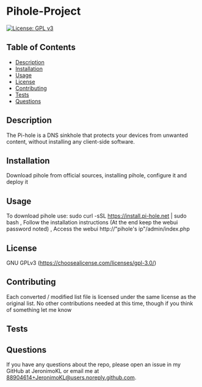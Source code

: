 # Pihole-Project

[![License: GPL v3](https://img.shields.io/badge/License-GPLv3-blue.svg)](https://www.gnu.org/licenses/gpl-3.0)

## Table of Contents
 - [Description](#description)
 - [Installation](#installation)
 - [Usage](#usage)
 - [License](#license)
 - [Contributing](#contributing)
 - [Tests](#tests)
 - [Questions](#questions)

## Description
 The Pi-hole is a DNS sinkhole that protects your devices from unwanted content, without installing any client-side software.

## Installation
 Download pihole from official sources, installing pihole, configure it and deploy it

## Usage
 To download pihole use: sudo curl -sSL https://install.pi-hole.net | sudo bash , Follow the installation instructions (At the end keep the webui password noted) , Access the webui http://"pihole's ip"/admin/index.php

## License
 GNU GPLv3
 (https://choosealicense.com/licenses/gpl-3.0/)

## Contributing
 Each converted / modified list file is licensed under the same license as the original list. No other contributions needed at this time, though if you think of something let me know

## Tests


## Questions
 If you have any questions about the repo, please open an issue in my GitHub at JeronimoKL or email me at 88904614+JeronimoKL@users.noreply.github.com.
